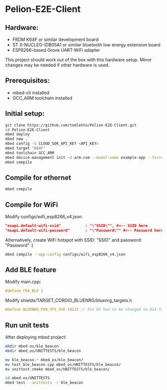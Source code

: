 # Pelion-E2E-Client

## Hardware:
* FRDM K64F or similar development board
* ST X-NUCLEO-IDB05A1 or similar bluetooth low energy extension board
* ESP8266-based Grove UART-WiFi adapter

This project should work out of the box with this hardware setup. Minor changes may be needed if other hardware is used.
## Prerequisites:
* mbed-cli installed
* GCC_ARM toolchain installed
## Initial setup:
```bash
git clone https://github.com/tomlehto/Pelion-E2E-Client.git
cd Pelion-E2E-Client
mbed deploy
mbed new .
mbed config -G CLOUD_SDK_API_KEY <API_KEY>
mbed target "K64F"
mbed toolchain GCC_ARM
mbed device-management init -d arm.com --model-name example-app --force -q
mbed compile
```
## Compile for ethernet
```bash
mbed compile
```
## Compile for WiFi
Modify configs/wifi_esp8266_v4.json:
```json
"nsapi.default-wifi-ssid"           : "\"SSID\"", #<-- SSID here
"nsapi.default-wifi-password"       : "\"Password\"" #<-- Password here
```
Alternatively, create WiFi hotspot with SSID: "SSID" and password: "Password" :)
```bash
mbed compile --app-config configs/wifi_esp8266_v4.json
```
## Add BLE feature
Modify main.cpp:
```c
#define FEA_BLE 1
```
Modify shields/TARGET_CORDIO_BLUENRG/bluenrg_targets.h
```c
#define BLUENRG_PIN_SPI_SCK (D13) // Pin D3 has to be changed to D13 for Arduino shield pinout compatibility
```
## Run unit tests
After deploying mbed project:
```bash
mkdir mbed-os/ble_beacon
mkdir mbed_os/UNITTESTS/ble_beacon

mv ble_beacon.* mbed_os/ble_beacon/
mv test_ble_beacon.cpp mbed_os/UNITTESTS/ble_beacon/
mv unittest.cmake mbed_os/UNITTESTS/ble_beacon/

cd mbed-os/UNITTESTS
mbed test --unittests -r ble_beacon
```
